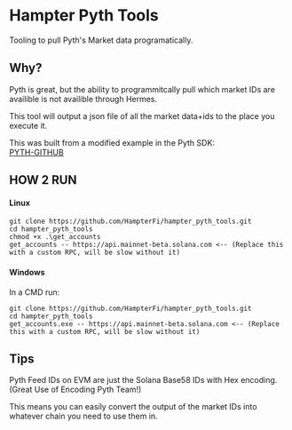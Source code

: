 
# Hampter Pyth Tools

Tooling to pull Pyth's Market data programatically. 


## Why?

Pyth is great, but the ability to programmitcally pull which market IDs are availible is not availible through Hermes.

This tool will output a json file of all the market data+ids to the place you execute it.

This was built from a modified example in the Pyth SDK:  
[PYTH-GITHUB](https://github.com/pyth-network/pyth-sdk-rs/blob/main/pyth-sdk-solana/examples/get_accounts.rs)


## HOW 2 RUN

#### Linux

```
git clone https://github.com/HampterFi/hampter_pyth_tools.git
cd hampter_pyth_tools
chmod +x .\get_accounts
get_accounts -- https://api.mainnet-beta.solana.com <-- (Replace this with a custom RPC, will be slow without it)
```

#### Windows

In a CMD run:
```
git clone https://github.com/HampterFi/hampter_pyth_tools.git
cd hampter_pyth_tools
get_accounts.exe -- https://api.mainnet-beta.solana.com <-- (Replace this with a custom RPC, will be slow without it)
```

## Tips
Pyth Feed IDs on EVM are just the Solana Base58 IDs with Hex encoding. (Great Use of Encoding Pyth Team!)

This means you can easily convert the output of the market IDs into whatever chain you need to use them in. 
